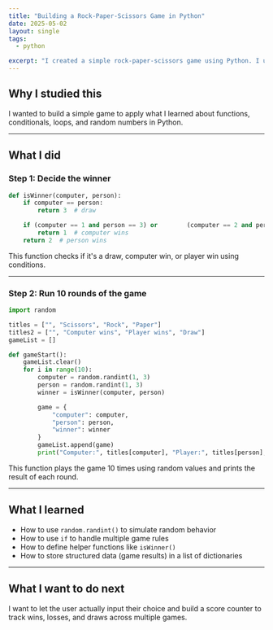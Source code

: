 ```yaml
---
title: "Building a Rock-Paper-Scissors Game in Python"
date: 2025-05-02
layout: single
tags:
  - python

excerpt: "I created a simple rock-paper-scissors game using Python. I used functions to decide the winner, stored game results in a list, and ran the game 10 times."
---
```


## Why I studied this

I wanted to build a simple game to apply what I learned about functions, conditionals, loops, and random numbers in Python.

---

## What I did

### Step 1: Decide the winner

```python
def isWinner(computer, person):
    if computer == person:
        return 3  # draw

    if (computer == 1 and person == 3) or        (computer == 2 and person == 1) or        (computer == 3 and person == 2):
        return 1  # computer wins
    return 2  # person wins
```

This function checks if it's a draw, computer win, or player win using conditions.

---

### Step 2: Run 10 rounds of the game

```python
import random

titles = ["", "Scissors", "Rock", "Paper"]
titles2 = ["", "Computer wins", "Player wins", "Draw"]
gameList = []

def gameStart():
    gameList.clear()
    for i in range(10):
        computer = random.randint(1, 3)
        person = random.randint(1, 3)
        winner = isWinner(computer, person)

        game = {
            "computer": computer,
            "person": person,
            "winner": winner
        }
        gameList.append(game)
        print("Computer:", titles[computer], "Player:", titles[person], titles2[winner])
```

This function plays the game 10 times using random values and prints the result of each round.

---

## What I learned

- How to use `random.randint()` to simulate random behavior
- How to use `if` to handle multiple game rules
- How to define helper functions like `isWinner()`
- How to store structured data (game results) in a list of dictionaries

---

## What I want to do next

I want to let the user actually input their choice and build a score counter to track wins, losses, and draws across multiple games.
